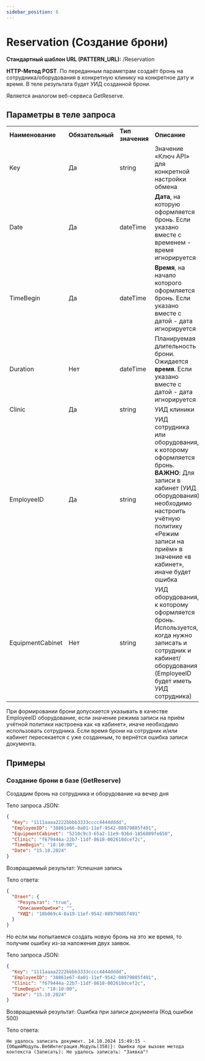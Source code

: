 ```yaml
---
sidebar_position: 6
---
```


# Reservation (Создание брони)

**Стандартный шаблон URL (PATTERN\_URL):** /Reservation

**HTTP-Метод POST**. По переданным параметрам создаёт бронь на сотрудника/оборудования в конкретную клинику на конкретное дату и время. В теле результата будет УИД созданной брони.

Является аналогом веб-сервиса GetReserve.

## Параметры в теле запроса

|  |  |  |  |
| --- | --- | --- | --- |
| **Наименование** | **Обязательный** | **Тип значения** | **Описание** |
| Key | Да | string | Значение «Ключ API» для конкретной настройки обмена |
| Date | Да | dateTime | **Дата**, на которую оформляется бронь. Если указано вместе с временем - время игнорируется |
| TimeBegin | Да | dateTime | **Время**, на начало которого оформляется бронь. Если указано вместе с датой - дата игнорируется |
| Duration | Нет | dateTime | Планируемая длительность брони. Ожидается **время**. Если указано вместе с датой - дата игнорируется |
| Clinic | Да | string | УИД клиники |
| EmployeeID | Да | string | УИД сотрудника или оборудования, к которому оформляется бронь.  **ВАЖНО**: Для записи в кабинет (УИД оборудования) необходимо настроить учётную политику «Режим записи на приём» в значение «в кабинет», иначе будет ошибка |
| EquipmentCabinet | Нет | string | УИД оборудования, к которому оформляется бронь. Используется, когда нужно записать и сотрудник и кабинет/оборудования (EmployeeID будет иметь УИД сотрудника) |

При формировании брони допускается указывать в качестве EmployeeID оборудование, если значение режима записи на приём учётной политики настроена как «в кабинет», иначе необходимо использовать сотрудника. Если время брони на сотрудник и/или кабинет пересекается с уже созданным, то вернётся ошибка записи документа.

## Примеры

### Создание брони в базе (GetReserve)

Создадим бронь на сотрудника и оборудование на вечер дня

Тело запроса JSON:

```json
{
  "Key": "1111aaaa2222bbbb3333cccc4444dddd",
  "EmployeeID": "38861e66-8a01-11ef-9542-08979885f491",
  "EquipmentCabinet": "5210c9c3-65a2-11e9-936d-1856809fe650",
  "Clinic": "f679444a-22b7-11df-8618-002618dcef2c",
  "TimeBegin": "18:10:00",
  "Date": "15.10.2024"
}
```

Возвращаемый результат: Успешная запись

Тело ответа:

```json
{
  "Ответ": {
    "Результат": "true",
    "ОписаниеОшибки": "",
    "УИД": "18b069c4-8a19-11ef-9542-08979885f491"
  }
}
```

Но если мы попытаемся создать новую бронь на это же время, то получим ошибку из-за наложения двух заявок.

Тело запроса JSON:

```json
{
  "Key": "1111aaaa2222bbbb3333cccc4444dddd",
  "EmployeeID": "38861e67-8a01-11ef-9542-08979885f491",
  "Clinic": "f679444a-22b7-11df-8618-002618dcef2c",
  "TimeBegin": "18:10:00",
  "Date": "15.10.2024"
}
```

Возвращаемый результат: Ошибка при записи документа (Код ошибки 500)

Тело ответа:

```
Не удалось записать документ. 14.10.2024 15:49:15 - {ОбщийМодуль.ВебИнтеграция.Модуль(358)}: Ошибка при вызове метода контекста (Записать): Не удалось записать: "Заявка"!
```